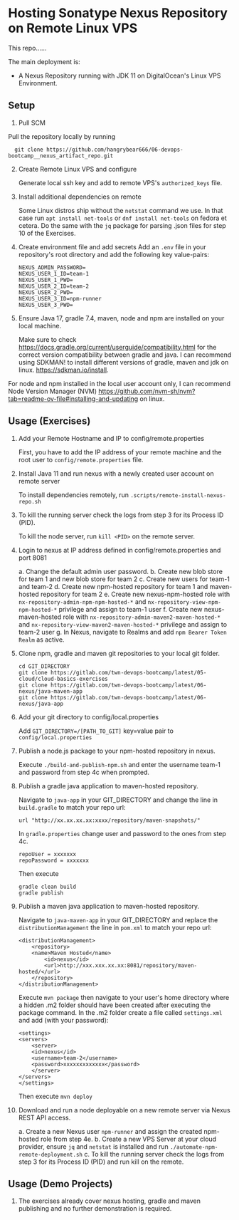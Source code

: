 # Hosting Sonatype Nexus Repository on Remote Linux VPS

This repo......

The main deployment is:
- A Nexus Repository running with JDK 11 on DigitalOcean's Linux VPS Environment.

## Setup

1. Pull SCM

Pull the repository locally by running 
```
  git clone https://github.com/hangrybear666/06-devops-bootcamp__nexus_artifact_repo.git 
```

2. Create Remote Linux VPS and configure

	Generate local ssh key and add to remote VPS's `authorized_keys` file.

3. Install additional dependencies on remote

	Some Linux distros ship without the `netstat` command we use. In that case run `apt install net-tools` or `dnf install net-tools` on fedora et cetera. Do the same with the `jq` package for parsing .json files for step 10 of the Exercises.

4. Create environment file and add secrets
	Add an `.env` file in your repository's root directory and add the following key value-pairs:
	```
	NEXUS_ADMIN_PASSWORD=
	NEXUS_USER_1_ID=team-1
	NEXUS_USER_1_PWD=
	NEXUS_USER_2_ID=team-2
	NEXUS_USER_2_PWD=
	NEXUS_USER_3_ID=npm-runner
	NEXUS_USER_3_PWD=
	```

5. Ensure Java 17, gradle 7.4, maven, node and npm are installed on your local machine.

	Make sure to check https://docs.gradle.org/current/userguide/compatibility.html for the correct version compatibility between gradle and java. I can recommend using SDKMAN! to install different versions of gradle, maven and jdk on linux. https://sdkman.io/install. 

For node and npm installed in the local user account only, I can recommend Node Version Manager (NVM) https://github.com/nvm-sh/nvm?tab=readme-ov-file#installing-and-updating on linux. 

## Usage (Exercises)
1. Add your Remote Hostname and IP to config/remote.properties

	First, you have to add the IP address of your remote machine and the root user to `config/remote.properties` file.

2. Install Java 11 and run nexus with a newly created user account on remote server

	To install dependencies remotely, run `.scripts/remote-install-nexus-repo.sh`

3. To kill the running server check the logs from step 3 for its Process ID (PID).

	To kill the node server, run `kill <PID>` on the remote server.

4. Login to nexus at IP address defined in config/remote.properties and port 8081
	
	a. Change the default admin user password.
	b. Create new blob store for team 1 and new blob store for team 2
        c. Create new users for team-1 and team-2
	d. Create new npm-hosted repository for team 1 and maven-hosted repository for team 2
	e. Create new nexus-npm-hosted role with `nx-repository-admin-npm-npm-hosted-*` and `nx-repository-view-npm-npm-hosted-*` privilege and assign to team-1 user
        f. Create new nexus-maven-hosted role with `nx-repository-admin-maven2-maven-hosted-*` and `nx-repository-view-maven2-maven-hosted-*` privilege and assign to team-2 user
	g. In Nexus, navigate to Realms and add `npm Bearer Token Realm` as active.

5.  Clone npm, gradle and maven git repositories to your local git folder.

	```
	cd GIT_DIRECTORY
	git clone https://gitlab.com/twn-devops-bootcamp/latest/05-cloud/cloud-basics-exercises
	git clone https://gitlab.com/twn-devops-bootcamp/latest/06-nexus/java-maven-app
	git clone https://gitlab.com/twn-devops-bootcamp/latest/06-nexus/java-app
	```

6. Add your git directory to config/local.properties
	
	Add `GIT_DIRECTORY=/[PATH_TO_GIT]` key=value pair to `config/local.properties`

7. Publish a node.js package to your npm-hosted repository in nexus.

	Execute `./build-and-publish-npm.sh` and enter the username team-1 and password from step 4c when prompted.

8. Publish a gradle java application to maven-hosted repository. 

	Navigate to `java-app` in your GIT_DIRECTORY and change the line in `build.gradle` to match your repo url:
	```
	url "http://xx.xx.xx.xx:xxxx/repository/maven-snapshots/"

	```

	In `gradle.properties` change user and password to the ones from step 4c.
	```
	repoUser = xxxxxxx
	repoPassword = xxxxxxx
	```

	Then execute
	```
	gradle clean build
	gradle publish
	```

9. Publish a maven java application to maven-hosted repository.

	Navigate to `java-maven-app` in your GIT_DIRECTORY and replace the `distributionManagement` the line in `pom.xml` to match your repo url:

	```
	<distributionManagement>
		<repository>
		<name>Maven Hosted</name>
			<id>nexus</id>
			<url>http://xxx.xxx.xx.xx:8081/repository/maven-hosted/</url>
		</repository>
	</distributionManagement>
	```

	Execute `mvn package` then navigate to your user's home directory where a hidden .m2 folder should have been created after executing the package command. In the .m2 folder create a file called `settings.xml` and add (with your password):

	```
	<settings>
	<servers>
		<server>
		<id>nexus</id>
		<username>team-2</username>
		<password>xxxxxxxxxxxxx</password>
		</server>
	</servers>
	</settings>
	``` 

	Then execute `mvn deploy`

10. Download and run a node deployable on a new remote server via Nexus REST API access.

	a. Create a new Nexus user `npm-runner` and assign the created npm-hosted role from step 4e.
	b. Create a new VPS Server at your cloud provider, ensure `jq` and `netstat` is installed and run `./automate-npm-remote-deployment.sh`
	c. To kill the running server check the logs from step 3 for its Process ID (PID) and run kill <PID> on the remote.

## Usage (Demo Projects)

1. The exercises already cover nexus hosting, gradle and maven publishing and no further demonstration is required.



